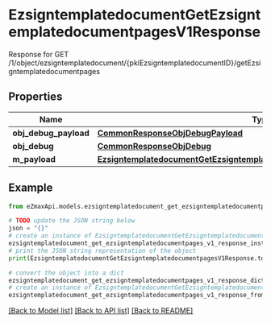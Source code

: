 # EzsigntemplatedocumentGetEzsigntemplatedocumentpagesV1Response

Response for GET /1/object/ezsigntemplatedocument/{pkiEzsigntemplatedocumentID}/getEzsigntemplatedocumentpages

## Properties

Name | Type | Description | Notes
------------ | ------------- | ------------- | -------------
**obj_debug_payload** | [**CommonResponseObjDebugPayload**](CommonResponseObjDebugPayload.md) |  | 
**obj_debug** | [**CommonResponseObjDebug**](CommonResponseObjDebug.md) |  | [optional] 
**m_payload** | [**EzsigntemplatedocumentGetEzsigntemplatedocumentpagesV1ResponseMPayload**](EzsigntemplatedocumentGetEzsigntemplatedocumentpagesV1ResponseMPayload.md) |  | 

## Example

```python
from eZmaxApi.models.ezsigntemplatedocument_get_ezsigntemplatedocumentpages_v1_response import EzsigntemplatedocumentGetEzsigntemplatedocumentpagesV1Response

# TODO update the JSON string below
json = "{}"
# create an instance of EzsigntemplatedocumentGetEzsigntemplatedocumentpagesV1Response from a JSON string
ezsigntemplatedocument_get_ezsigntemplatedocumentpages_v1_response_instance = EzsigntemplatedocumentGetEzsigntemplatedocumentpagesV1Response.from_json(json)
# print the JSON string representation of the object
print(EzsigntemplatedocumentGetEzsigntemplatedocumentpagesV1Response.to_json())

# convert the object into a dict
ezsigntemplatedocument_get_ezsigntemplatedocumentpages_v1_response_dict = ezsigntemplatedocument_get_ezsigntemplatedocumentpages_v1_response_instance.to_dict()
# create an instance of EzsigntemplatedocumentGetEzsigntemplatedocumentpagesV1Response from a dict
ezsigntemplatedocument_get_ezsigntemplatedocumentpages_v1_response_from_dict = EzsigntemplatedocumentGetEzsigntemplatedocumentpagesV1Response.from_dict(ezsigntemplatedocument_get_ezsigntemplatedocumentpages_v1_response_dict)
```
[[Back to Model list]](../README.md#documentation-for-models) [[Back to API list]](../README.md#documentation-for-api-endpoints) [[Back to README]](../README.md)


